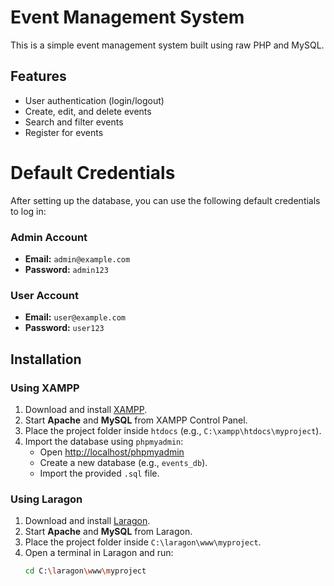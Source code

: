 # Event Management System

This is a simple event management system built using raw PHP and MySQL.

## Features

- User authentication (login/logout)
- Create, edit, and delete events
- Search and filter events
- Register for events

# Default Credentials

After setting up the database, you can use the following default credentials to log in:

### Admin Account

- **Email:** `admin@example.com`
- **Password:** `admin123`

### User Account

- **Email:** `user@example.com`
- **Password:** `user123`

## Installation

### Using XAMPP

1. Download and install [XAMPP](https://www.apachefriends.org/index.html).
2. Start **Apache** and **MySQL** from XAMPP Control Panel.
3. Place the project folder inside `htdocs` (e.g., `C:\xampp\htdocs\myproject`).
4. Import the database using `phpmyadmin`:
   - Open [http://localhost/phpmyadmin](http://localhost/phpmyadmin)
   - Create a new database (e.g., `events_db`).
   - Import the provided `.sql` file.

### Using Laragon

1. Download and install [Laragon](https://laragon.org/).
2. Start **Apache** and **MySQL** from Laragon.
3. Place the project folder inside `C:\laragon\www\myproject`.
4. Open a terminal in Laragon and run:
   ```sh
   cd C:\laragon\www\myproject
   ```
